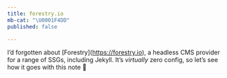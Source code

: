 ```yaml
---
title: forestry.io
mb-cat: "\U0001F4DD"
published: false

---
```

I’d forgotten about \[Forestry\](https://forestry.io), a headless CMS provider for a range of SSGs, including Jekyll. It’s _virtually_ zero config, so let’s see how it goes with this note <span role="img" aria-label="Fingers crossed">🤞</span>